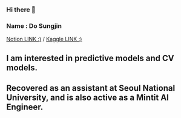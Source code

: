### Hi there 👋
### Name : Do Sungjin


[Notion LINK :)](https://www.notion.so/Do-Sungjin-Portfolio-68771f5f658e4f13ab7b52e21a8d6e9d?pvs=4) / 
[Kaggle LINK :)](https://www.kaggle.com/godsjgo) 



## I am interested in predictive models and CV models.
## Recovered as an assistant at Seoul National University, and is also active as a Mintit AI Engineer.
